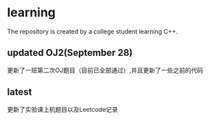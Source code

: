 # learning
The repository is created by a college student learning C++.
## updated OJ2(September 28)
更新了一班第二次OJ题目（目前已全部通过）,并且更新了一些之前的代码
## latest
更新了实验课上机题目以及Leetcode记录
